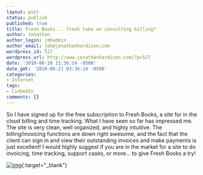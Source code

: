 ```yaml
---
layout: post
status: publish
published: true
title: Fresh Books... fresh take on consulting billing?
author: Jonathan
author_login: jmhadmin
author_email: jmh@jonathanhardison.com
wordpress_id: 527
wordpress_url: http://www.jonathanhardison.com/?p=527
date: '2010-06-20 21:36:14 -0500'
date_gmt: '2010-06-21 03:36:14 -0500'
categories:
- Internet
tags:
- LinkedIn
comments: []
---
```

So I have signed up for the free subscription to Fresh Books, a site for in the cloud billing and time tracking.
What I have seen so far has impressed me. The site is very clean, well organized, and highly intuitive. The billing/invoicing functions are down right awesome, and the fact that the client can sign in and view their outstanding invoices and make payments is just excellent!
I would highly suggest if you are in the market for a site to do invoicing, time tracking, support cases, or more... to give Fresh Books a try!

[![img](http://www.jonathanhardison.com/wp-content/uploads/2010/06/freshbooks125x125-1.gif)](http://www.freshbooks.com/?ref=69297e42230706-1){:target="_blank"}
